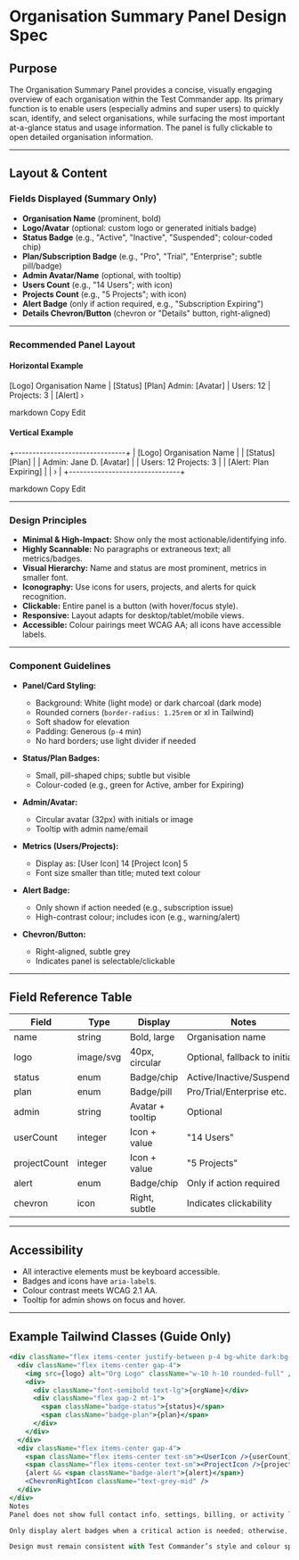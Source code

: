 # Organisation Summary Panel Design Spec

## Purpose

The Organisation Summary Panel provides a concise, visually engaging overview of each organisation within the Test Commander app. Its primary function is to enable users (especially admins and super users) to quickly scan, identify, and select organisations, while surfacing the most important at-a-glance status and usage information. The panel is fully clickable to open detailed organisation information.

---

## Layout & Content

### **Fields Displayed (Summary Only)**
- **Organisation Name** (prominent, bold)
- **Logo/Avatar** (optional: custom logo or generated initials badge)
- **Status Badge** (e.g., "Active", "Inactive", "Suspended"; colour-coded chip)
- **Plan/Subscription Badge** (e.g., "Pro", "Trial", "Enterprise"; subtle pill/badge)
- **Admin Avatar/Name** (optional, with tooltip)
- **Users Count** (e.g., "14 Users"; with icon)
- **Projects Count** (e.g., "5 Projects"; with icon)
- **Alert Badge** (only if action required, e.g., "Subscription Expiring")
- **Details Chevron/Button** (chevron or "Details" button, right-aligned)

---

### **Recommended Panel Layout**

#### **Horizontal Example**
[Logo] Organisation Name | [Status] [Plan]
Admin: [Avatar] | Users: 12 | Projects: 3 | [Alert]
›

markdown
Copy
Edit

#### **Vertical Example**
+-------------------------------+
| [Logo] Organisation Name |
| [Status] [Plan] |
| Admin: Jane D. [Avatar] |
| Users: 12 Projects: 3 |
| [Alert: Plan Expiring] |
| › |
+-------------------------------+

markdown
Copy
Edit

---

### **Design Principles**
- **Minimal & High-Impact:** Show only the most actionable/identifying info.
- **Highly Scannable:** No paragraphs or extraneous text; all metrics/badges.
- **Visual Hierarchy:** Name and status are most prominent, metrics in smaller font.
- **Iconography:** Use icons for users, projects, and alerts for quick recognition.
- **Clickable:** Entire panel is a button (with hover/focus style).
- **Responsive:** Layout adapts for desktop/tablet/mobile views.
- **Accessible:** Colour pairings meet WCAG AA; all icons have accessible labels.

---

### **Component Guidelines**
- **Panel/Card Styling:**
  - Background: White (light mode) or dark charcoal (dark mode)
  - Rounded corners (`border-radius: 1.25rem` or xl in Tailwind)
  - Soft shadow for elevation
  - Padding: Generous (`p-4` min)
  - No hard borders; use light divider if needed

- **Status/Plan Badges:**
  - Small, pill-shaped chips; subtle but visible
  - Colour-coded (e.g., green for Active, amber for Expiring)

- **Admin/Avatar:**
  - Circular avatar (32px) with initials or image
  - Tooltip with admin name/email

- **Metrics (Users/Projects):**
  - Display as: [User Icon] 14   [Project Icon] 5
  - Font size smaller than title; muted text colour

- **Alert Badge:**
  - Only shown if action needed (e.g., subscription issue)
  - High-contrast colour; includes icon (e.g., warning/alert)

- **Chevron/Button:**
  - Right-aligned, subtle grey
  - Indicates panel is selectable/clickable

---

## **Field Reference Table**

| Field         | Type      | Display              | Notes                           |
|---------------|-----------|----------------------|---------------------------------|
| name          | string    | Bold, large          | Organisation name               |
| logo          | image/svg | 40px, circular       | Optional, fallback to initials  |
| status        | enum      | Badge/chip           | Active/Inactive/Suspended       |
| plan          | enum      | Badge/pill           | Pro/Trial/Enterprise etc.       |
| admin         | string    | Avatar + tooltip     | Optional                        |
| userCount     | integer   | Icon + value         | "14 Users"                      |
| projectCount  | integer   | Icon + value         | "5 Projects"                    |
| alert         | enum      | Badge/chip           | Only if action required         |
| chevron       | icon      | Right, subtle        | Indicates clickability          |

---

## **Accessibility**

- All interactive elements must be keyboard accessible.
- Badges and icons have `aria-label`s.
- Colour contrast meets WCAG 2.1 AA.
- Tooltip for admin shows on focus and hover.

---

## **Example Tailwind Classes (Guide Only)**
```jsx
<div className="flex items-center justify-between p-4 bg-white dark:bg-charcoal rounded-xl shadow-card cursor-pointer hover:shadow-lg transition">
  <div className="flex items-center gap-4">
    <img src={logo} alt="Org Logo" className="w-10 h-10 rounded-full" />
    <div>
      <div className="font-semibold text-lg">{orgName}</div>
      <div className="flex gap-2 mt-1">
        <span className="badge-status">{status}</span>
        <span className="badge-plan">{plan}</span>
      </div>
    </div>
  </div>
  <div className="flex items-center gap-4">
    <span className="flex items-center text-sm"><UserIcon />{userCount}</span>
    <span className="flex items-center text-sm"><ProjectIcon />{projectCount}</span>
    {alert && <span className="badge-alert">{alert}</span>}
    <ChevronRightIcon className="text-grey-mid" />
  </div>
</div>
Notes
Panel does not show full contact info, settings, billing, or activity logs—these belong in the detail view.

Only display alert badges when a critical action is needed; otherwise, omit for cleanliness.

Design must remain consistent with Test Commander’s style and colour spec.